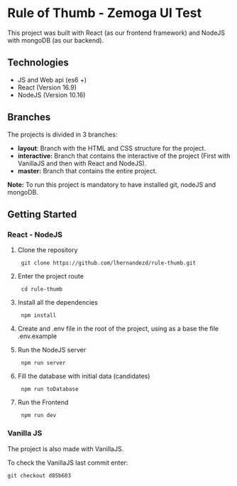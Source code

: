 # Rule of Thumb - Zemoga UI Test

This project was built with React (as our frontend framework) and NodeJS with mongoDB (as our backend).

## Technologies

- JS and Web api (es6 +)
- React (Version 16.9)
- NodeJS (Version 10.16)

## Branches

The projects is divided in 3 branches:

- **layout**: Branch with the HTML and CSS structure for the project.
- **interactive:** Branch that contains the interactive of the project (First with VanillaJS and then with React and NodeJS).
- **master:** Branch that contains the entire project.

**Note:** To run this project is mandatory to have installed git, nodeJS and mongoDB.

## Getting Started

### React - NodeJS

1. Clone the repository

        git clone https://github.com/lhernandezd/rule-thumb.git

2. Enter the project route

        cd rule-thumb

3. Install all the dependencies

        npm install

4. Create and .env file in the root of the project, using as a base the file .env.example
5. Run the NodeJS server

        npm run server

6. Fill the database with initial data (candidates)

        npm run toDatabase

7. Run the Frontend

        npm run dev

### Vanilla JS

The project is also made with VanillaJS.

To check the VanillaJS last commit enter:

    git checkout d05b603
